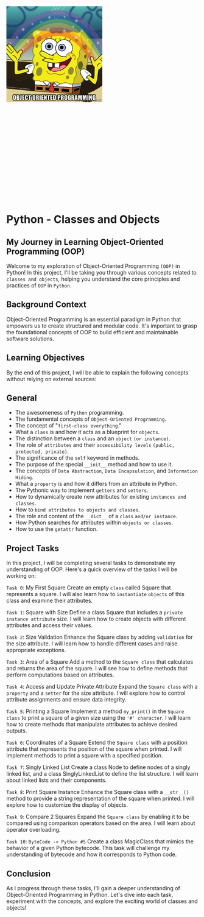 <div style="width: 100%; height: 0; padding-bottom: 100%; position: relative;">
    <img src="oop-meme.jpg" alt="OOP Image" style="position: absolute; width: 50%; height: 50%; object-fit: cover;">
</div>



# Python - Classes and Objects

## My Journey in Learning Object-Oriented Programming (OOP)
Welcome to my exploration of Object-Oriented Programming `(OOP)` in Python! In this project, I'll be taking you through various concepts related to `classes and objects`, helping you understand the core principles and practices of `OOP` in `Python`.

## Background Context
Object-Oriented Programming is an essential paradigm in Python that empowers us to create structured and modular code. It's important to grasp the foundational concepts of OOP to build efficient and maintainable software solutions.

## Learning Objectives
By the end of this project, I will be able to explain the following concepts without relying on external sources:

## General
- The awesomeness of `Python` programming.
- The fundamental concepts of `Object-Oriented Programming`.
- The concept of "`first-class everything`."
- What a `class` is and how it acts as a blueprint for `objects`.
- The distinction between a `class` and an `object` `(or instance)`.
- The role of `attributes` and their `accessibility levels` `(public, protected, private)`.
- The significance of the `self` keyword in methods.
- The purpose of the special `__init__` method and how to use it.
- The concepts of `Data Abstraction`, `Data Encapsulation`, and `Information Hiding`.
- What a `property` is and how it differs from an attribute in Python.
- The Pythonic way to implement `getters` and `setters`.
- How to dynamically create new attributes for existing `instances and classes`.
- How to `bind attributes to objects and classes`.
- The role and content of the `__dict__` of a `class` `and/or instance`.
- How Python searches for attributes within `objects or classes`.
- How to use the `getattr` function.

## Project Tasks
In this project, I will be completing several tasks to demonstrate my understanding of OOP. Here's a quick overview of the tasks I will be working on:

`Task 0`: My First Square
Create an empty `class` called Square that represents a square. I will also learn how to `instantiate` `objects` of this class and examine their attributes.

`Task 1`: Square with Size
Define a class Square that includes a `private instance attribute` size. I will learn how to create objects with different attributes and access their values.

`Task 2`: Size Validation
Enhance the Square class by adding `validation` for the size attribute. I will learn how to handle different cases and raise appropriate exceptions.

`Task 3`: Area of a Square
Add a method to the `Square class` that calculates and returns the area of the square. I will see how to define methods that perform computations based on attributes.

`Task 4`: Access and Update Private Attribute
Expand the `Square class` with a `property` and a `setter` for the size attribute. I will explore how to control attribute assignments and ensure data integrity.

`Task 5`: Printing a Square
Implement a method `my_print()` in the `Square class` to print a square of a given size using the `'#' character`. I will learn how to create methods that manipulate attributes to achieve desired outputs.

`Task 6`: Coordinates of a Square
Extend the `Square class` with a position attribute that represents the position of the square when printed. I will implement methods to print a square with a specified position.

`Task 7`: Singly Linked List
Create a class Node to define nodes of a singly linked list, and a class SinglyLinkedList to define the list structure. I will learn about linked lists and their components.

`Task 8`: Print Square Instance
Enhance the Square class with a `__str__()` method to provide a string representation of the square when printed. I will explore how to customize the display of objects.

`Task 9`: Compare 2 Squares
Expand the `Square class` by enabling it to be compared using comparison operators based on the area. I will learn about operator overloading.

`Task 10`: `ByteCode -> Python #5`
Create a class MagicClass that mimics the behavior of a given Python bytecode. This task will challenge my understanding of bytecode and how it corresponds to Python code.

## Conclusion
As I progress through these tasks, I'll gain a deeper understanding of Object-Oriented Programming in Python. Let's dive into each task, experiment with the concepts, and explore the exciting world of classes and objects!